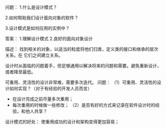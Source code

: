 问题：
1.什么是设计模式？

2.如何帮助我们设计面向对象的软件？

3.设计模式是如何应用的实例中？


答案：
1.理解设计模式
2.良好的面向对象设计


描述：
找到相关的对象，以适当的粒度将他们归类，定义类的接口和继承的层次关系，在
它们之间建立关系。

设计时从面临的问题着手，但足够通用以解决将来的问题和需要。避免重新设计，
或者降至最低。

可重用、灵活性的设计非常难，需要多次迭代。
问题：
（1）可重用、灵活性的设计如何实现？（对于有经验的开发人员而言）
- 在设计完成之前尽量多次重用；
- 每次重用的时候做一些修改；
（2）是否有好的方式来记录在软件设计时的经验，和他人共享？

设计模式的好处：
使重用成功的设计和架构变得更加容易；
